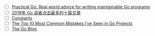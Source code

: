 - [ ] [Practical Go: Real world advice for writing maintainable Go programs](https://dave.cheney.net/practical-go/presentations/qcon-china.html)
- [ ] [2019年 Go 读者点击最多的十篇文章](https://colobu.com/2020/01/07/Top-Go-Links-of-2019/?from=timeline&isappinstalled=0&scene=2&clicktime=1579047956&enterid=1579047956)
- [ ] [Constants](https://blog.golang.org/constants) 
- [ ] [The Top 10 Most Common Mistakes I’ve Seen in Go Projects](https://itnext.io/the-top-10-most-common-mistakes-ive-seen-in-go-projects-4b79d4f6cd65)
- [ ] [The Go Blog](https://blog.golang.org/index)

